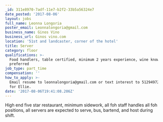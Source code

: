 ```yaml
---
_id: 311e8970-7adf-11e7-b2f2-33b5a56324e7
date_posted: '2017-08-06'
layout: jobs
full_name: Leonna Longoria
poster_email: Leonnalongoria@gmail.com
business_name: Ginos Vino
business_url: Ginos vino.com
location: '51st and landcaster, corner of the hotel'
title: Server
category: floor
qualifications: >-
  Food handlers, table certified, minimum 2 years experience, wine knowledge
  preferred
job_type: part_time
compensation: ''
how_to_apply: >-
  Email resume to leonnalongoria@gmail.com or text interest to 5129497238 ask
  for Ellie.
date: '2017-08-06T19:41:08.206Z'
---
```

High end five star restaurant, minimum sidework, all foh staff handles all foh positions, all servers are expected to serve, bus, bartend, and host during shift.
